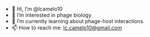 - 👋 Hi, I’m @lcamelo10
- 👀 I’m interested in phage biology
- 🌱 I’m currently learning about phage-host interactions.
- 📫 How to reach me: lc.camelo10@gmail.com

<!---
lcamelo10/lcamelo10 is a ✨ special ✨ repository because its `README.md` (this file) appears on your GitHub profile.
You can click the Preview link to take a look at your changes.
--->
